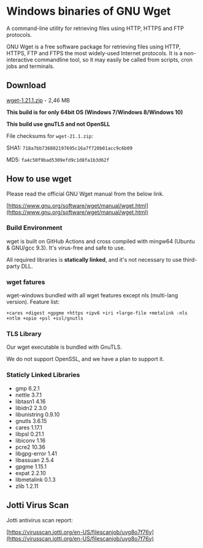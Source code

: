 # Windows binaries of GNU Wget

A command-line utility for retrieving files using HTTP, HTTPS and FTP protocols.

GNU Wget is a free software package for retrieving files using HTTP, HTTPS, FTP
and FTPS the most widely-used Internet protocols. It is a non-interactive commandline tool,
so it may easily be called from scripts, cron jobs and terminals.

## Download

[wget-1.21.1.zip](https://github.com/webfolderio/wget-windows/releases/download/1.21.1/wget-1.21.1.zip) - 2,46 MB

__This build is for only 64bit OS (Windows 7/Windows 8/Windows 10)__

__This build use gnuTLS and not OpenSLL__

File checksums for `wget-21.1.zip`:

SHA1: `718a7bb736802197695c16a7f720b01acc9c6b09`

MD5: `fa4c50f9bad5309efd9c1d8fa1b3d62f`

## How to use wget

Please read the official GNU Wget manual from the below link.

[https://www.gnu.org/software/wget/manual/wget.html](https://www.gnu.org/software/wget/manual/wget.html)

### Build Environment

wget is built on GitHub Actions and cross compiled with mingw64 (Ubuntu & GNU/gcc 9.3). It's virus-free and safe to use.

All required libraries is **statically linked**, and it's not necessary to use third-party DLL.


### wget fatures

wget-windows bundled with all wget features except nls (multi-lang version).
Feature list:

`+cares +digest +gpgme +https +ipv6 +iri +large-file +metalink -nls +ntlm +opie +psl +ssl/gnutls`

### TLS Library

Our wget executable is bundled with GnuTLS.

We do not support OpenSSL, and we have a plan to support it.

### Staticly Linked Libraries

* gmp 6.2.1
* nettle 3.7.1
* libtasn1 4.16
* libidn2 2.3.0
* libunistring 0.9.10
* gnutls 3.6.15
* cares 1.17.1
* libpsl 0.21.1
* libiconv 1.16
* pcre2 10.36
* libgpg-error 1.41
* libassuan 2.5.4
* gpgme 1.15.1
* expat 2.2.10
* libmetalink 0.1.3
* zlib 1.2.11

## Jotti Virus Scan

Jotti antivirus scan report:

[https://virusscan.jotti.org/en-US/filescanjob/uvg8o7f76y](https://virusscan.jotti.org/en-US/filescanjob/uvg8o7f76y)
